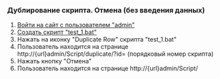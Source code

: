 ### Дублирование скрипта. Отмена (без введения данных)

1. [Войти на сайт с пользователем "admin"](../../../../0.%20Шаги/1.%20Войти%20на%20сайт%20с%20пользователем%20username.md)
1. [Создать скрипт "test_1.bat"](../../../../0.%20Шаги/2.%20Создать%20скрипт%20с%20именем%20test_name.md)
1. Нажать на иконку "Duplicate Row" скрипта "test_1.bat"
1. Пользователь находится на странице http://{url}admin/Script/duplicate/?id= (порядковый номер скрипта)
1. Нажать кнопку "Отмена"
1. Пользователь находится на странице http://{url}admin/Script/